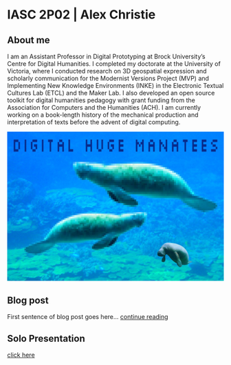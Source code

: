 # IASC 2P02 | Alex Christie

## About me

I am an Assistant Professor in Digital Prototyping at Brock University’s Centre for Digital Humanities. I completed my doctorate at the University of Victoria, where I conducted research on 3D geospatial expression and scholarly communication for the Modernist Versions Project (MVP) and Implementing New Knowledge Environments (INKE) in the Electronic Textual Cultures Lab (ETCL) and the Maker Lab. I also developed an open source toolkit for digital humanities pedagogy with grant funding from the Association for Computers and the Humanities (ACH). I am currently working on a book-length history of the mechanical production and interpretation of texts before the advent of digital computing.

![](images/manatees.jpg)

## Blog post

First sentence of blog post goes here... [continue reading](blog)

## Solo Presentation

[click here](https://iascatbrock.github.io/IASC-2P02/reveal/index.html)
